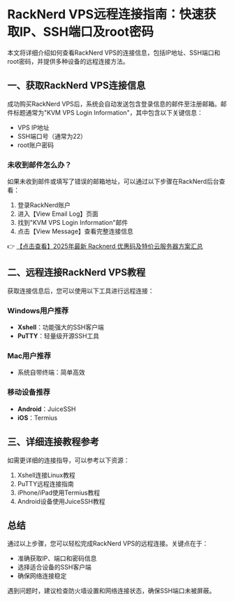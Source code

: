 # RackNerd VPS远程连接指南：快速获取IP、SSH端口及root密码

本文将详细介绍如何查看RackNerd VPS的连接信息，包括IP地址、SSH端口和root密码，并提供多种设备的远程连接方法。

## 一、获取RackNerd VPS连接信息

成功购买RackNerd VPS后，系统会自动发送包含登录信息的邮件至注册邮箱。邮件标题通常为"KVM VPS Login Information"，其中包含以下关键信息：

- VPS IP地址
- SSH端口号（通常为22）
- root账户密码

### 未收到邮件怎么办？

如果未收到邮件或填写了错误的邮箱地址，可以通过以下步骤在RackNerd后台查看：

1. 登录RackNerd账户
2. 进入【View Email Log】页面
3. 找到"KVM VPS Login Information"邮件
4. 点击【View Message】查看完整连接信息

👉 [【点击查看】2025年最新 Racknerd 优惠码及特价云服务器方案汇总](https://bit.ly/Rack_Nerd)

## 二、远程连接RackNerd VPS教程

获取连接信息后，您可以使用以下工具进行远程连接：

### Windows用户推荐
- **Xshell**：功能强大的SSH客户端
- **PuTTY**：轻量级开源SSH工具

### Mac用户推荐
- 系统自带终端：简单高效

### 移动设备推荐
- **Android**：JuiceSSH
- **iOS**：Termius

## 三、详细连接教程参考

如需更详细的连接指导，可以参考以下资源：

1. Xshell连接Linux教程
2. PuTTY远程连接指南
3. iPhone/iPad使用Termius教程
4. Android设备使用JuiceSSH教程

## 总结

通过以上步骤，您可以轻松完成RackNerd VPS的远程连接。关键点在于：
- 准确获取IP、端口和密码信息
- 选择适合设备的SSH客户端
- 确保网络连接稳定

遇到问题时，建议检查防火墙设置和网络连接状态，确保SSH端口未被屏蔽。